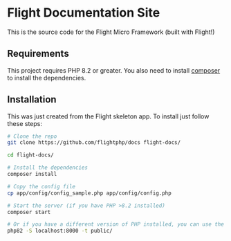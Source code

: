 # Flight Documentation Site

This is the source code for the Flight Micro Framework (built with Flight!)

## Requirements

This project requires PHP 8.2 or greater. You also need to install [composer](https://getcomposer.org/) to install the dependencies.

## Installation

This was just created from the Flight skeleton app. To install just follow these steps:

```bash
# Clone the repo
git clone https://github.com/flightphp/docs flight-docs/

cd flight-docs/

# Install the dependencies
composer install

# Copy the config file
cp app/config/config_sample.php app/config/config.php

# Start the server (if you have PHP >8.2 installed)
composer start

# Or if you have a different version of PHP installed, you can use the built-in server
php82 -S localhost:8000 -t public/
```
